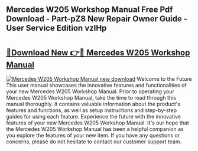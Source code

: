 ## Mercedes W205 Workshop Manual Free Pdf Download - Part-pZ8 New Repair Owner Guide - User Service Edition vzIHp

# <h2><a href="http://cf13959.oget.top/?id=Mercedes+W205+Workshop+Manual">🔗Download New 👉🔴 Mercedes W205 Workshop Manual</a></h2>

[![Mercedes W205 Workshop Manual new download](https://i.imgur.com/5g1atiW.png)](http://cf13959.oget.top/?id=Mercedes+W205+Workshop+Manual)
Welcome to the Future This user manual showcases the innovative features and functionalities of your new Mercedes W205 Workshop Manual. Prior to operating your Mercedes W205 Workshop Manual, take the time to read through this manual thoroughly. It contains valuable information about the product's features and functions, as well as setup instructions and step-by-step guides for using each feature. Experience the future with the innovative features of your new Mercedes W205 Workshop Manual. It's our hope that the Mercedes W205 Workshop Manual has been a helpful companion as you explore the features of your new item. If you have any questions or concerns, please do not hesitate to contact our customer support team.
